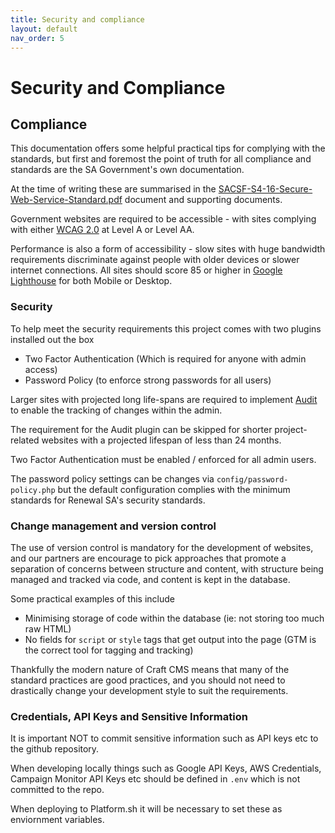 ```yaml
---
title: Security and compliance
layout: default
nav_order: 5
---
```

# Security and Compliance

## Compliance
This documentation offers some helpful practical tips for complying with the standards, but first and foremost the point of truth for all compliance and standards are the SA Government's own documentation. 

At the time of writing these are summarised in the [SACSF-S4-16-Secure-Web-Service-Standard.pdf](/assets/SACSF-S4-16-Secure-Web-Service-Standard.pdf) document and supporting documents.

Government websites are required to be accessible - with sites complying with either [WCAG 2.0](https://www.w3.org/TR/WCAG20/) at Level A or Level AA.

Performance is also a form of accessibility - slow sites with huge bandwidth requirements discriminate against people with older devices or slower internet connections. All sites should score 85 or higher in [Google Lighthouse](https://developer.chrome.com/docs/lighthouse/overview) for both Mobile or Desktop.

### Security 
To help meet the security requirements this project comes with two plugins installed out the box

- Two Factor Authentication (Which is required for anyone with admin access)
- Password Policy (to enforce strong passwords for all users)

Larger sites with projected long life-spans are required to implement [Audit](https://plugins.craftcms.com/audit?craft4) to enable the tracking of changes within the admin. 

The requirement for the Audit plugin can be skipped for shorter project-related websites with a projected lifespan of less than 24 months.

Two Factor Authentication must be enabled / enforced for all admin users.

The password policy settings can be changes via `config/password-policy.php` but the default configuration complies with the minimum standards for Renewal SA's security standards.


### Change management and version control
The use of version control is mandatory for the development of websites, and our partners are encourage to pick approaches that promote a separation of concerns between structure and content, with structure being managed and tracked via code, and content is kept in the database.

Some practical examples of this include

 - Minimising storage of code within the database (ie: not storing too much raw HTML)
 - No fields for `script` or `style` tags that get output into the page (GTM is the correct tool for tagging and tracking)

Thankfully the modern nature of Craft CMS means that many of the standard practices are good practices, and you should not need to drastically change your development style to suit the requirements.

### Credentials, API Keys and Sensitive Information
It is important NOT to commit sensitive information such as API keys etc to the github repository.

When developing locally things such as Google API Keys, AWS Credentials, Campaign Monitor API Keys etc should be defined in `.env` which is not committed to the repo.

When deploying to Platform.sh it will be necessary to set these as enviornment variables.